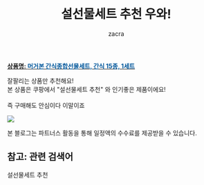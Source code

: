 ﻿---
layout: post
title:  "설선물세트 추천 우와!"
author: zacra
categories: [ 아이템 ]
tags: [설선물세트 추천]
image: https://static.coupangcdn.com/image/retail/images/11398044153455-76b96fb8-87d2-4c0e-93fb-6de487d362d6.jpg 
description: "쿠팡에서 설선물세트 추천 관련 상품으로 가장 잘팔리는 제품 중 하나입니다."
rating: 4.5
---

<a href="https://link.coupang.com/re/AFFSDP?lptag=AF8407795&pageKey=1093117289&itemId=2049669638&vendorItemId=70049001833&traceid=V0-153-a94bc39681063237"><b>상품명: <font color='#01579B'>머거본 간식종합선물세트, 간식 15종, 1세트</font></b></a>

잘팔리는 상품만 추천해요!<br/>
본 상품은 쿠팡에서 "설선물세트 추천" 와 인기좋은 제품이에요!<br/><br/>
즉 구매해도 안심이다 이말이죠 <br/>



<a href="https://link.coupang.com/re/AFFSDP?lptag=AF8407795&pageKey=1093117289&itemId=2049669638&vendorItemId=70049001833&traceid=V0-153-a94bc39681063237"><img src="https://thumbnail7.coupangcdn.com/thumbnails/remote/q89/image/retail/images/11429542560433-39525159-25e3-400b-81b1-af7c22b5e6c5.jpg"></a> 

본 블로그는 파트너스 활동을 통해 일정액의 수수료를 제공받을 수 있습니다.

## 참고: 관련 검색어    
설선물세트 추천